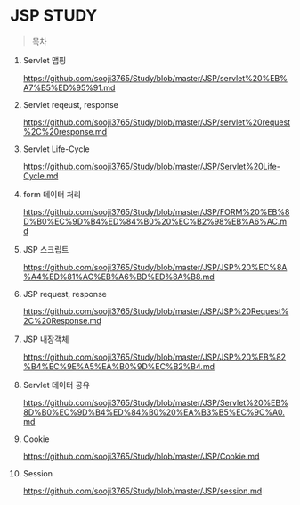# JSP STUDY

> 목차

1. Servlet 맵핑		

    https://github.com/sooji3765/Study/blob/master/JSP/servlet%20%EB%A7%B5%ED%95%91.md

2. Servlet reqeust, response
    
    https://github.com/sooji3765/Study/blob/master/JSP/servlet%20request%2C%20response.md

3. Servlet Life-Cycle
    
    https://github.com/sooji3765/Study/blob/master/JSP/Servlet%20Life-Cycle.md

4. form 데이터 처리		
    
    https://github.com/sooji3765/Study/blob/master/JSP/FORM%20%EB%8D%B0%EC%9D%B4%ED%84%B0%20%EC%B2%98%EB%A6%AC.md

5. JSP 스크립트	
    
    https://github.com/sooji3765/Study/blob/master/JSP/JSP%20%EC%8A%A4%ED%81%AC%EB%A6%BD%ED%8A%B8.md

6. JSP request, response		
    
    https://github.com/sooji3765/Study/blob/master/JSP/JSP%20Request%2C%20Response.md


7. JSP 내장객체

    https://github.com/sooji3765/Study/blob/master/JSP/JSP%20%EB%82%B4%EC%9E%A5%EA%B0%9D%EC%B2%B4.md
      
8. Servlet 데이터 공유	
	
    https://github.com/sooji3765/Study/blob/master/JSP/Servlet%20%EB%8D%B0%EC%9D%B4%ED%84%B0%20%EA%B3%B5%EC%9C%A0.md

9. Cookie
		
    https://github.com/sooji3765/Study/blob/master/JSP/Cookie.md
    
10. Session		

    https://github.com/sooji3765/Study/blob/master/JSP/session.md